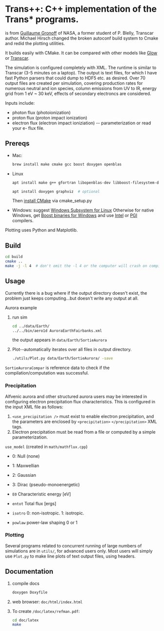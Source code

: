 # Trans++: C++ implementation of the Trans* programs.

is from [Guillaume Gronoff](https://scholar.google.com/citations?user=e2RfvmYAAAAJ) of NASA, a former student of P. Blelly, Transcar author.
Michael Hirsch changed the broken autoconf build system to Cmake and redid the plotting utilities.


It builds easily with CMake.
It can be compared with other models like
[Glow](https://www.github.com/scivision/glowaurora) or
[Transcar](https://www.github.com/scivision/transcar).

The simulation is configured completely with XML.
The runtime is similar to Transcar (3-5 minutes on a laptop).
The output is text files, for which I have fast Python parsers that could dump to HDF5 etc. as desired.
Over 70 output files are created per simulation, covering production rates for numerous neutral and ion species, column emissions from UV to IR, energy grid from 1 eV ~ 30 keV, effects of secondary electroncs are considered.

Inputs include:
* photon flux (photoionization)
* proton flux (proton impact ionization)
* electron flux (electron impact ioniziation) -- parameterization or read your e- flux file.


## Prereqs

* Mac:

    ```sh
    brew install make cmake gcc boost doxygen openblas
    ```
* Linux

    ```sh
    apt install make g++ gfortran libopenblas-dev libboost-filesystem-dev libboost-regex-dev

    apt install doxygen graphviz  # optional
    ```

    Then [install CMake](https://github.com/scivision/cmake-utils) via cmake_setup.py
* Windows: suggest [Windows Subsystem for Linux](https://www.scivision.co/install-windows-subsystem-for-linux/)
  Otherwise for native Windows, get [Boost binaries for Windows](https://www.boost.org/users/download/) and use [Intel](https://www.scivision.dev/install-intel-compiler-icc-icpc-ifort/) or [PGI](https://www.scivision.dev/install-pgi-free-compiler/) compilers.

Plotting uses Python and Matplotlib.

## Build

```sh
cd build
cmake ..
make -j -l 4  # don't omit the -l 4 or the computer will crash on compile due to excess resource use
```

## Usage
Currently there is a bug where if the output directory doesn't exist, the problem just keeps computing...but doesn't write any output at all.

Aurora example

1. run sim

   ```sh
   cd ../data/Earth/
   ../../bin/aero1d AuroraEarthFairbanks.xml
   ```
   the output appears in `data/Earth/SortieAurora`
2. Plot--automatically iterates over all files in output directory.

   ```sh
   ./utils/Plot.py data/Earth/SortieAurora/ -save
   ```


`SortieAuroraCompar` is reference data to check if the compilation/computation was successful.

### Precipitation
Alfvenic aurora and other structured aurora users may be interested in configuring electron precipitation flux characteristics.
This is configured in the input XML file as follows:

1. `<use_precipitation />` must exist to enable electron precipitation, and the parameters are enclosed by `<precipitation>` `</precipitation>` XML tags.
2. Electron precipitation must be read from a file or computed by a simple parameterization.

`use_model`  (created in `math/mathflux.cpp`)

* 0: Null (none)
* 1: Maxwellian
* 2: Gaussian
* 3: Dirac (pseudo-monoenergetic)


* `E0`     Characteristic energy [eV]
* `entot`  Total flux [ergs]
* `isotro` 0: non-isotropic.  1: isotropic.
* `powlaw` power-law shaping 0 or 1


### Plotting
Several programs related to concurrent running of large numbers of simulations are in `utils/`, for advanced users only.
Most users will simply use `Plot.py` to make line plots of text output files, using headers.

## Documentation

1. compile docs

   ```sh
   doxygen Doxyfile
   ```
2. web browser: `doc/html/index.html`
3. To create `/doc/latex/refman.pdf`:

   ```sh
   cd doc/latex
   make
   ```
